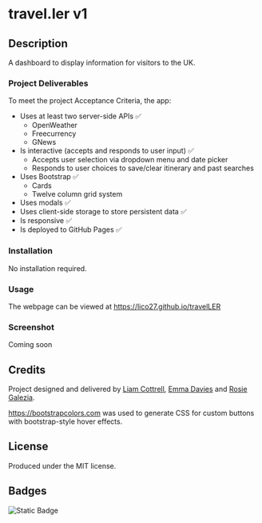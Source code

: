 # travel.ler v1

## Description
A dashboard to display information for visitors to the UK.

### Project Deliverables
To meet the project Acceptance Criteria, the app:
- Uses at least two server-side APIs ✅ 
  - OpenWeather
  - Freecurrency
  - GNews
- Is interactive (accepts and responds to user input) ✅ 
  - Accepts user selection via dropdown menu and date picker
  - Responds to user choices to save/clear itinerary and past searches
- Uses Bootstrap ✅ 
  - Cards
  - Twelve column grid system
- Uses modals ✅ 
- Uses client-side storage to store persistent data ✅ 
- Is responsive ✅ 
- Is deployed to GitHub Pages ✅ 

### Installation
No installation required.

### Usage
The webpage can be viewed at https://lico27.github.io/travelLER
 <!-- and the JavaScript can be viewed in the repository at /script.js. -->

### Screenshot
<!-- ![Screenshot of completed project](/screenshot.png) -->
Coming soon

## Credits
Project designed and delivered by [Liam Cottrell](https://github.com/lico27), [Emma Davies](https://github.com/E-Davies) and [Rosie Galezia](https://github.com/rosiegalezia). 

https://bootstrapcolors.com was used to generate CSS for custom buttons with bootstrap-style hover effects.

## License
Produced under the MIT license.

## Badges
![Static Badge](https://img.shields.io/badge/project-in_progress-blue)

<!-- ## Badges
![Static Badge](https://img.shields.io/badge/project-complete-brightgreen) -->
